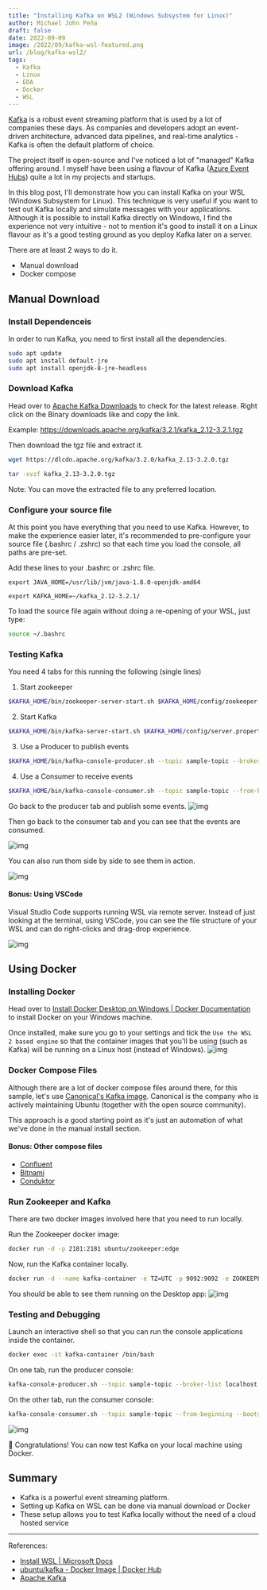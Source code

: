 ```yaml
---
title: "Installing Kafka on WSL2 (Windows Subsystem for Linux)"
author: Michael John Peña
draft: false
date: 2022-09-09
image: /2022/09/kafka-wsl-featured.png
url: /blog/kafka-wsl2/
tags:
  - Kafka
  - Linux
  - EDA
  - Docker
  - WSL
---
```


[Kafka](https://kafka.apache.org/) is a robust event streaming platform that is used by a lot of companies these days. As companies and developers adopt an event-driven architecture, advanced data pipelines, and real-time analytics - Kafka is often the default platform of choice.

The project itself is open-source and I've noticed a lot of "managed" Kafka offering around. I myself have been using a flavour of Kafka ([Azure Event Hubs](https://azure.microsoft.com/en-au/services/event-hubs/)) quite a lot in my projects and startups.

In this blog post, I'll demonstrate how you can install Kafka on your WSL (Windows Subsystem for Linux). This technique is very useful if you want to test out Kafka locally and simulate messages with your applications. Although it is possible to install Kafka directly on Windows, I find the experience not very intuitive - not to mention it's good to install it on a Linux flavour as it's a good testing ground as you deploy Kafka later on a server.

There are at least 2 ways to do it.

- Manual download
- Docker compose

## Manual Download

### Install Dependenceis

In order to run Kafka, you need to first install all the dependencies.

```bash
sudo apt update
sudo apt install default-jre
sudo apt install openjdk-8-jre-headless
```

### Download Kafka

Head over to [Apache Kafka Downloads](https://kafka.apache.org/downloads) to check for the latest release.
Right click on the Binary downloads like and copy the link.

Example: https://downloads.apache.org/kafka/3.2.1/kafka_2.12-3.2.1.tgz

Then download the tgz file and extract it.

```bash
wget https://dlcdn.apache.org/kafka/3.2.0/kafka_2.13-3.2.0.tgz

tar -xvzf kafka_2.13-3.2.0.tgz
```

Note: You can move the extracted file to any preferred location.

### Configure your source file

At this point you have everything that you need to use Kafka. However, to make the experience easier later, it's recommended to pre-configure your source file (.bashrc / .zshrc) so that each time you load the console, all paths are pre-set.

Add these lines to your .bashrc or .zshrc file.

```shell
export JAVA_HOME=/usr/lib/jvm/java-1.8.0-openjdk-amd64

export KAFKA_HOME=~/kafka_2.12-3.2.1/
```

To load the source file again without doing a re-opening of your WSL, just type:

```bash
source ~/.bashrc
```

### Testing Kafka

You need 4 tabs for this running the following (single lines)

1. Start zookeeper

```bash
$KAFKA_HOME/bin/zookeeper-server-start.sh $KAFKA_HOME/config/zookeeper.properties
```

2. Start Kafka

```bash
$KAFKA_HOME/bin/kafka-server-start.sh $KAFKA_HOME/config/server.properties
```

3. Use a Producer to publish events

```bash
$KAFKA_HOME/bin/kafka-console-producer.sh --topic sample-topic --broker-list localhost:9092
```

4. Use a Consumer to receive events

```bash
$KAFKA_HOME/bin/kafka-console-consumer.sh --topic sample-topic --from-beginning --bootstrap-server localhost:9092
```

Go back to the producer tab and publish some events.
![img](/2022/09/kafka-console-producer-shell.png)

Then go back to the consumer tab and you can see that the events are consumed.

![img](/2022/09/kafka-console-consumer-shell.png)

You can also run them side by side to see them in action.

![img](/2022/09/kafka-console-consumer-and-producer.png)

#### Bonus: Using VSCode

Visual Studio Code supports running WSL via remote server. Instead of just looking at the terminal, using VSCode, you can see the file structure of your WSL and can do right-clicks and drag-drop experience.

![img](/2022/09/VSCode.png)

## Using Docker

### Installing Docker

Head over to [Install Docker Desktop on Windows | Docker Documentation](https://docs.docker.com/desktop/install/windows-install/) to install Docker on your Windows machine.

Once installed, make sure you go to your settings and tick the `Use the WSL 2 based engine` so that the container images that you'll be using (such as Kafka) will be running on a Linux host (instead of Windows).
![img](/2022/09/docker-desktop-wsl2.png)

### Docker Compose Files

Although there are a lot of docker compose files around there, for this sample, let's use [Canonical's Kafka image](https://hub.docker.com/r/ubuntu/kafka). Canonical is the company who is actively maintaining Ubuntu (together with the open source community).

This approach is a good starting point as it's just an automation of what we've done in the manual install section.

#### Bonus: Other compose files

- [Confluent](https://developer.confluent.io/quickstart/kafka-docker/)
- [Bitnami](https://hub.docker.com/r/bitnami/kafka/#!)
- [Conduktor](https://www.conduktor.io/kafka/how-to-start-kafka-using-docker)

### Run Zookeeper and Kafka

There are two docker images involved here that you need to run locally.

Run the Zookeeper docker image:

```bash
docker run -d -p 2181:2181 ubuntu/zookeeper:edge
```

Now, run the Kafka container locally.

```bash
docker run -d --name kafka-container -e TZ=UTC -p 9092:9092 -e ZOOKEEPER_HOST=host.docker.internal ubuntu/kafka:3.1-22.04_beta
```

You should be able to see them running on the Desktop app:
![img](/2022/09/docker-kafka-zookeeper-desktop.png)

### Testing and Debugging

Launch an interactive shell so that you can run the console applications inside the container.

```sh
docker exec -it kafka-container /bin/bash
```

On one tab, run the producer console:

```bash
kafka-console-producer.sh --topic sample-topic --broker-list localhost:9092
```

On the other tab, run the consumer console:

```bash
kafka-console-consumer.sh --topic sample-topic --from-beginning --bootstrap-server localhost:9092
```

![img](/2022/09/kafka-docker-terminal.png)

🎉 Congratulations! You can now test Kafka on your local machine using Docker.

## Summary

- Kafka is a powerful event streaming platform.
- Setting up Kafka on WSL can be done via manual download or Docker
- These setup allows you to test Kafka locally without the need of a cloud hosted service

---

References:

- [Install WSL | Microsoft Docs](https://docs.microsoft.com/en-us/windows/wsl/install)
- [ubuntu/kafka - Docker Image | Docker Hub](https://hub.docker.com/r/ubuntu/kafka)
- [Apache Kafka](https://kafka.apache.org/quickstart)
